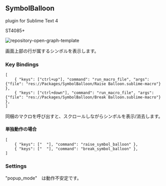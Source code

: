 ## SymbolBalloon

plugin for Sublime Text 4

ST4085+

![repository-open-graph-template](https://user-images.githubusercontent.com/123632250/215265460-83e19577-f72c-41c9-83dc-a53f9fb4b485.png)


画面上部の行が属するシンボルを表示します。


### Key Bindings

```
[
	{ "keys": ["ctrl+up"], "command": "run_macro_file", "args": {"file": "res://Packages/SymbolBalloon/Raise Balloon.sublime-macro"} },
	{ "keys": ["ctrl+down"], "command": "run_macro_file", "args": {"file": "res://Packages/SymbolBalloon/Break Balloon.sublime-macro"} },
]
```


同梱のマクロを呼び出すと、スクロールしながらシンボルを表示/消去します。


#### 単独動作の場合

```
[
	{ "keys": ["  "], "command": "raise_symbol_balloon" },
	{ "keys": ["  "], "command": "break_symbol_balloon" },
]
```


### Settings

"popup_mode"　は動作不安定です。
